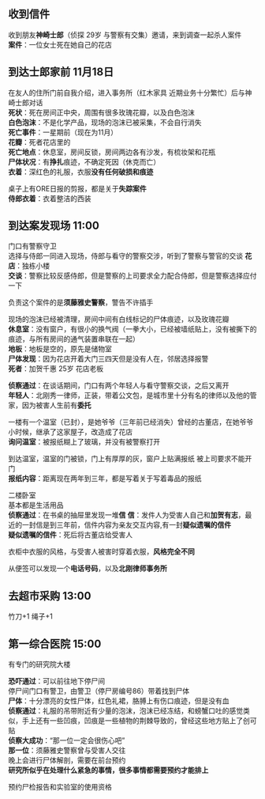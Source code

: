 ## 收到信件

收到朋友**神崎士郎**（侦探 29岁 与警察有交集）邀请，来到调查一起杀人案件  
**案件**：一位女士死在她自己的花店  

## 到达士郎家前 11月18日  

在友人的住所门前自我介绍，进入事务所（红木家具 近期业务十分繁忙）后与神崎士郎对话  
**死状**：死在房间正中央，周围有很多玫瑰花瓣，以及白色泡沫  
**白色泡沫**：不是化学产品，现场的泡沫已被采集，不会自行消失  
**死亡事件**：一星期前（现在为11月）  
**花瓣**：死者花店里的  
**死亡地点**：休息室，房间反锁，房间两边各有沙发，有梳妆架和花瓶  
**尸体状况**：有**挣扎**痕迹，不确定死因（休克而亡）    
**衣着**：深红色的礼服，衣服**没有任何破损和痕迹**  

桌子上有ORE日报的剪报，都是关于**失踪案件**   
**侍郎衣着**：衣着整洁的西装


## 到达案发现场 11:00

门口有警察守卫  
选择与侍郎一同进入现场，侍郎与看守的警察交涉，听到了警察与警官的交谈
**花店**：独栋小楼  
**交谈**：警察比较反感侍郎，但是警察的上司要求全力配合侍郎，但是警察选择应付一下  
  
负责这个案件的是**须藤雅史警察**，警告不许插手  

现场的泡沫已经被清理，房间中间有白线标记的尸体痕迹，以及玫瑰花瓣  
**休息室**：没有窗户，有很小的换气阀（一拳大小，已经被墙纸贴上，没有被撕下的痕迹，与所有房间的通气装置串联在一起）  
**地板**：地板是空的，原先是储物室  
**尸体发现**：因为花店开着大门三四天但是没有人在，邻居选择报警  
**死者**：加贺千惠 25岁 花店老板  
  
**侦察通过**：在谈话期间，门口有两个年轻人与看守警察交谈，之后又离开  
**年轻人**：北刚秀一律师，正装，带着公文包，是城市里十分有名的律师以及他的管家，因为被害人生前有**委托**   

一楼有一个温室（已封），是她爷爷（三年前已经消失）曾经的古董店，在她爷爷小时候，继承了这家屋子，改造成了花店  
**询问温室**：被报纸糊上了玻璃，并没有被警察打开  

到达温室，温室的门被锁，门上有厚厚的灰，窗户上贴满报纸
被上司要求不能开门   
**报纸内容**：距离现在两年到三年，都是写着关于写着毒品的报纸

二楼卧室  
基本都是生活用品  
**侦察通过**：在书桌的抽屉里发现一堆**信**
**信**：发件人为受害人自己和**加贺有志**，最近的一封信是到三年前，信件内容为亲友交互内容,有一封**疑似遗嘱的信件**  
**疑似遗嘱的信件**：死后将古董店给受害人  

衣柜中衣服的风格，与受害人被害时穿着衣服，**风格完全不同**

从便签可以发现一个**电话号码**，以及**北刚律师事务所**

## 去超市采购 13:00
  竹刀+1 绳子+1
  
## 第一综合医院 15:00
有专门的研究院大楼  
  
**恐吓通过**：可以前往地下停尸间  
停尸间门口有警卫，由警卫（停尸房编号86）带着找到尸体  
**尸体**：十分漂亮的女性尸体，红色礼裙，胳膊上有伤口痕迹，但是没有血  
**侦察通过**：礼服的吊带附近有少量的泡沫，泡沫已经冻结，和螃蟹口吐的感觉类似，手上还有一些凹痕，凹痕是一些植物的荆棘导致的，曾经这些地方贴上了创可贴   
**侦察大成功**：“那一位一定会很伤心吧”  
**那一位**：须藤雅史警察曾与受害人交往  
晚上会进行尸体解剖，需要在前台预约  
**研究所似乎在处理什么紧急的事情，很多事情都需要预约才能排上**  

预约尸检报告和实验室的使用资格   
